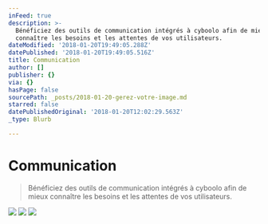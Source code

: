 ```yaml
---
inFeed: true
description: >-
  Bénéficiez des outils de communication intégrés à cyboolo afin de mieux
  connaître les besoins et les attentes de vos utilisateurs.
dateModified: '2018-01-20T19:49:05.288Z'
datePublished: '2018-01-20T19:49:05.516Z'
title: Communication
author: []
publisher: {}
via: {}
hasPage: false
sourcePath: _posts/2018-01-20-gerez-votre-image.md
starred: false
datePublishedOriginal: '2018-01-20T12:02:29.563Z'
_type: Blurb

---
```

# Communication

> Bénéficiez des outils de communication intégrés à cyboolo afin de mieux connaître les besoins et les attentes de vos utilisateurs.

![](https://the-grid-user-content.s3-us-west-2.amazonaws.com/b28236d3-7829-4bd8-8ffd-a852378df9ba.png)
![](https://the-grid-user-content.s3-us-west-2.amazonaws.com/945197e9-2234-4d99-893f-bd234bba996e.png)
![](https://the-grid-user-content.s3-us-west-2.amazonaws.com/d5206c11-daa7-4e26-b9af-75fe0c90e79f.png)